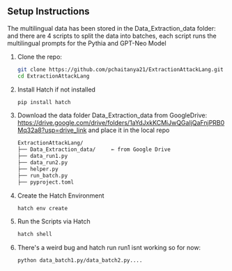 ## Setup Instructions 

The multilingual data has been stored in the Data_Extraction_data folder: and there are 4 scripts to split the data into batches, each script runs the multilingual prompts for the Pythia and GPT-Neo Model 

1. Clone the repo:
   ```bash
   git clone https://github.com/pchaitanya21/ExtractionAttackLang.git
   cd ExtractionAttackLang
2. Install Hatch if not installed
   ```bash
   pip install hatch
3. Download the data folder Data_Extraction_data from GoogleDrive: https://drive.google.com/drive/folders/1aYdJxkKCMiJwQGaIjQaFnjPRB0Mq32a8?usp=drive_link and place it in the local repo 
   ```bash
   ExtractionAttackLang/
   ├── Data_Extraction_data/     ← from Google Drive
   ├── data_run1.py
   ├── data_run2.py
   ├── helper.py
   ├── run_batch.py
   ├── pyproject.toml
4. Create the Hatch Environment
   ```bash
   hatch env create
5. Run the Scripts via Hatch
   ```bash
   hatch shell

6. There's a weird bug and hatch run run1 isnt working so for now:
   ```bash
   python data_batch1.py/data_batch2.py....
